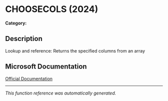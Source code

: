# CHOOSECOLS (2024)

**Category:** 

## Description
Lookup and reference: Returns the specified columns from an array

## Microsoft Documentation
[Official Documentation](https://support.microsoft.com//en-us/office/choosecols-function-bf117976-2722-4466-9b9a-1c01ed9aebff)

---
*This function reference was automatically generated.*
